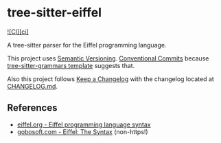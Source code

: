 # tree-sitter-eiffel

[![CI][ci]](https://github.com/imustafin/tree-sitter-eiffel/actions/workflows/ci.yml)

A tree-sitter parser for the Eiffel programming language.

This project uses [Semantic Versioning](https://semver.org/spec/v2.0.0.html).
[Conventional Commits](https://www.conventionalcommits.org/en/v1.0.0/)
because [tree-sitter-grammars template](https://github.com/tree-sitter-grammars/.github/blob/main/CONTRIBUTING.md#requirements-for-inclusion)
suggests that.

Also this project follows [Keep a Changelog](https://keepachangelog.com/en/1.1.0/)
with the changelog located at [CHANGELOG.md](CHANGELOG.md).

## References

* [eiffel.org - Eiffel programming language syntax](https://www.eiffel.org/doc/eiffel/Eiffel_programming_language_syntax)
* [gobosoft.com - Eiffel: The Syntax](http://www.gobosoft.com/eiffel/syntax/) (non-https!)
